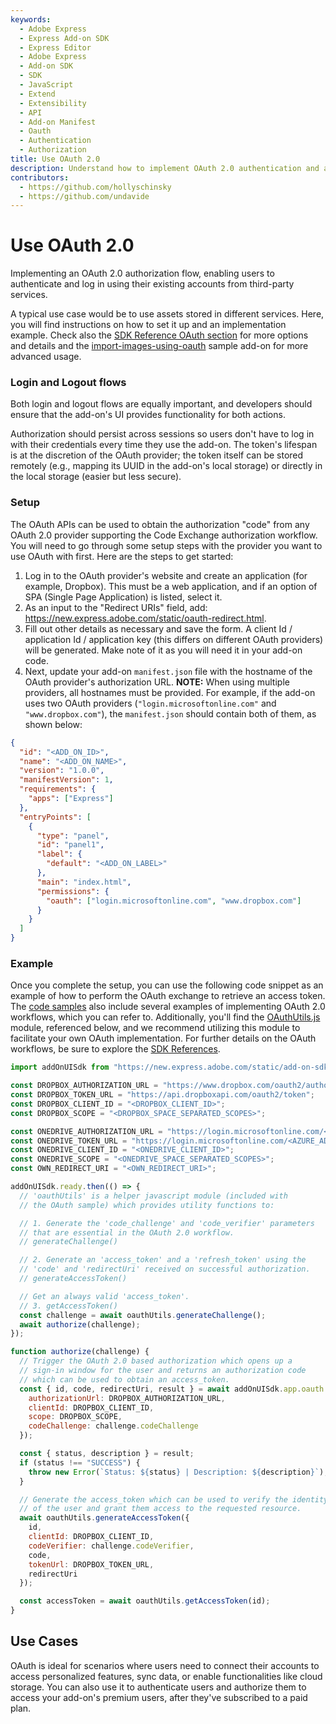 ```yaml
---
keywords:
  - Adobe Express
  - Express Add-on SDK
  - Express Editor
  - Adobe Express
  - Add-on SDK
  - SDK
  - JavaScript
  - Extend
  - Extensibility
  - API
  - Add-on Manifest
  - Oauth
  - Authentication
  - Authorization
title: Use OAuth 2.0
description: Understand how to implement OAuth 2.0 authentication and authorization flows, including login, logout, and setup examples.
contributors:
  - https://github.com/hollyschinsky
  - https://github.com/undavide
---
```


# Use OAuth 2.0

Implementing an OAuth 2.0 authorization flow, enabling users to authenticate and log in using their existing accounts from third-party services.

A typical use case would be to use assets stored in different services. Here, you will find instructions on how to set it up and an implementation example. Check also the [SDK Reference OAuth section](https://developer.adobe.com/express/add-ons/docs/references/addonsdk/app-oauth/) for more options and details and the [import-images-using-oauth](../samples.md#import-images-using-oauth) sample add-on for more advanced usage.

### Login and Logout flows

Both login and logout flows are equally important, and developers should ensure that the add-on's UI provides functionality for both actions.

Authorization should persist across sessions so users don't have to log in with their credentials every time they use the add-on. The token's lifespan is at the discretion of the OAuth provider; the token itself can be stored remotely (e.g., mapping its UUID in the add-on's local storage) or directly in the local storage (easier but less secure).

### Setup

The OAuth APIs can be used to obtain the authorization "code" from any OAuth 2.0 provider supporting the Code Exchange authorization workflow. You will need to go through some setup steps with the provider you want to use OAuth with first. Here are the steps to get started:

1. Log in to the OAuth provider's website and create an application (for example, Dropbox). This must be a web application, and if an option of SPA (Single Page Application) is listed, select it.
2. As an input to the "Redirect URIs" field, add: https://new.express.adobe.com/static/oauth-redirect.html.
3. Fill out other details as necessary and save the form. A client Id / application Id / application key (this differs on different OAuth providers) will be generated. Make note of it as you will need it in your add-on code.
4. Next, update your add-on `manifest.json` file with the hostname of the OAuth provider's authorization URL. **NOTE:** When using multiple providers, all hostnames must be provided. For example, if the add-on uses two OAuth providers (`"login.microsoftonline.com"` and `"www.dropbox.com"`), the `manifest.json` should contain both of them, as shown below:

```json
{
  "id": "<ADD_ON_ID>",
  "name": "<ADD_ON_NAME>",
  "version": "1.0.0",
  "manifestVersion": 1,
  "requirements": {
    "apps": ["Express"]
  },
  "entryPoints": [
    {
      "type": "panel",
      "id": "panel1",
      "label": {
        "default": "<ADD_ON_LABEL>"
      },
      "main": "index.html",
      "permissions": {
        "oauth": ["login.microsoftonline.com", "www.dropbox.com"]
      }
    }
  ]
}
```

### Example

Once you complete the setup, you can use the following code snippet as an example of how to perform the OAuth exchange to retrieve an access token. The [code samples](../samples.md) also include several examples of implementing OAuth 2.0 workflows, which you can refer to. Additionally, you'll find the [OAuthUtils.js](https://github.com/AdobeDocs/express-add-on-samples/blob/main/samples/import-images-using-oauth/src/utils/OAuthUtils.js) module, referenced below, and we recommend utilizing this module to facilitate your own OAuth implementation. For further details on the OAuth workflows, be sure to explore the [SDK References](https://developer.adobe.com/express/add-ons/docs/references/addonsdk/app-oauth).

```js
import addOnUISdk from "https://new.express.adobe.com/static/add-on-sdk/sdk.js";

const DROPBOX_AUTHORIZATION_URL = "https://www.dropbox.com/oauth2/authorize";
const DROPBOX_TOKEN_URL = "https://api.dropboxapi.com/oauth2/token";
const DROPBOX_CLIENT_ID = "<DROPBOX_CLIENT_ID>";
const DROPBOX_SCOPE = "<DROPBOX_SPACE_SEPARATED_SCOPES>";

const ONEDRIVE_AUTHORIZATION_URL = "https://login.microsoftonline.com/<AZURE_AD_TENANT_ID>/oauth2/v2.0/authorize";
const ONEDRIVE_TOKEN_URL = "https://login.microsoftonline.com/<AZURE_AD_TENANT_ID>/oauth2/v2.0/token";
const ONEDRIVE_CLIENT_ID = "<ONEDRIVE_CLIENT_ID>";
const ONEDRIVE_SCOPE = "<ONEDRIVE_SPACE_SEPARATED_SCOPES>";
const OWN_REDIRECT_URI = "<OWN_REDIRECT_URI>";

addOnUISdk.ready.then(() => {
  // 'oauthUtils' is a helper javascript module (included with
  // the OAuth sample) which provides utility functions to:

  // 1. Generate the 'code_challenge' and 'code_verifier' parameters
  // that are essential in the OAuth 2.0 workflow.
  // generateChallenge()

  // 2. Generate an 'access_token' and a 'refresh_token' using the
  // 'code' and 'redirectUri' received on successful authorization.
  // generateAccessToken()

  // Get an always valid 'access_token'.
  // 3. getAccessToken()
  const challenge = await oauthUtils.generateChallenge();
  await authorize(challenge);
});

function authorize(challenge) {
  // Trigger the OAuth 2.0 based authorization which opens up a
  // sign-in window for the user and returns an authorization code
  // which can be used to obtain an access_token.
  const { id, code, redirectUri, result } = await addOnUISdk.app.oauth.authorize({
    authorizationUrl: DROPBOX_AUTHORIZATION_URL,
    clientId: DROPBOX_CLIENT_ID,
    scope: DROPBOX_SCOPE,
    codeChallenge: challenge.codeChallenge
  });

  const { status, description } = result;
  if (status !== "SUCCESS") {
    throw new Error(`Status: ${status} | Description: ${description}`);
  }

  // Generate the access_token which can be used to verify the identity
  // of the user and grant them access to the requested resource.
  await oauthUtils.generateAccessToken({
    id,
    clientId: DROPBOX_CLIENT_ID,
    codeVerifier: challenge.codeVerifier,
    code,
    tokenUrl: DROPBOX_TOKEN_URL,
    redirectUri
  });

  const accessToken = await oauthUtils.getAccessToken(id);
}
```

## Use Cases

OAuth is ideal for scenarios where users need to connect their accounts to access personalized features, sync data, or enable functionalities like cloud storage. You can also use it to authenticate users and authorize them to access your add-on's premium users, after they've subscribed to a paid plan.
